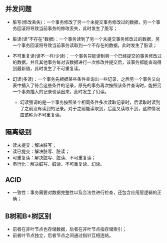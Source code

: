 ## 并发问题

- 脏写(修改丢失)：一个事务修改了另一个未提交事务修改过的数据，另一个事务回滚将导致当前事务的修改丢失，此时发生了脏写；

- 脏读(读“不存在”数据)：一个事务读到了另一个未提交事务修改过的数据，另一个事务回滚将导致当前事务读取到一个不存在的数据，此时发生了脏读；

- 不可重复读(读不一样/少读)：一个事务只能读到另一个已经提交的事务修改过的数据，并且其他事务每对该数据进行一次修改并提交后，该事务都能查询得到最新值，此时发生了不可重复读。

- 幻读(多读)：一个事务先根据某些条件查询出一些记录，之后另一个事务又向表中插入了符合这些条件的记录，原先的事务再次按照该条件查询时，能把另一个事务插入的记录也读出来，此时发生了幻读。
  - 幻读强调的是一个事务按照某个相同条件多次读取记录时，后读取时读到了之前没有读到的记录。对于之前能读取到，后面又读取不到，这种情况应该称为不可重复读。

## 隔离级别

- 读未提交：解决脏写；
- 读已提交：解决脏写、脏读；
- 可重复读：解决脏写、脏读、不可重复读；
- 串行化：解决脏写、脏读、不可重复读、幻读。

## ACID

- 一致性：事务需要对数据完整性以及合法性进行检查，还包含应用层逻辑的正确；

## B树和B+树区别

- 前者在非叶节点也存储数据，后者在非叶节点指存储索引；
- 前者叶节点独立，后者节点之间通过指针互相连结。

